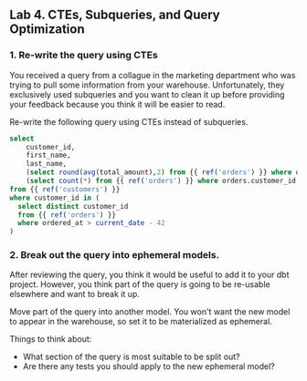 ## Lab 4. CTEs, Subqueries, and Query Optimization

### 1. Re-write the query using CTEs

You received a query from a collague in the marketing department who was trying to pull some information from your warehouse. Unfortunately, they exclusively used subqueries and you want to clean it up before providing your feedback because you think it will be easier to read.

Re-write the following query using CTEs instead of subqueries.

```sql
select
    customer_id,
    first_name,
    last_name,
    (select round(avg(total_amount),2) from {{ ref('orders') }} where orders.customer_id = customers.customer_id and ordered_at > current_date - 180) as avg_order_amount,
    (select count(*) from {{ ref('orders') }} where orders.customer_id = customers.customer_id and ordered_at > current_date - 180) as order_count
from {{ ref('customers') }}
where customer_id in (
  select distinct customer_id
  from {{ ref('orders') }}
  where ordered_at > current_date - 42
)
```

### 2. Break out the query into ephemeral models.

After reviewing the query, you think it would be useful to add it to your dbt project. However, you think part of the query is going to be re-usable elsewhere and want to break it up.

Move part of the query into another model. You won't want the new model to appear in the warehouse, so set it to be materialized as ephemeral.

Things to think about: 
* What section of the query is most suitable to be split out?
* Are there any tests you should apply to the new ephemeral model?

